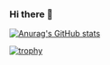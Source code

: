 ### Hi there 👋

[![Anurag's GitHub stats](https://github-readme-stats.vercel.app/api?username=gesoges0&theme=onedark)](https://github.com/anuraghazra/github-readme-stats)

[![trophy](https://github-profile-trophy.vercel.app/?username=gesoges0&theme=onedark)](https://github.com/ryo-ma/github-profile-trophy)


